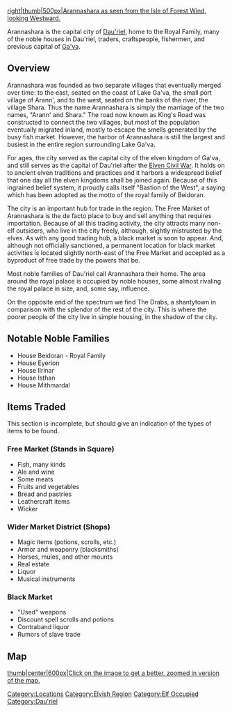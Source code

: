 [right|thumb|500px|Arannashara as seen from the Isle of Forest Wind,
looking Westward.](/File:Arannashara.jpeg "wikilink")

Arannashara is the capital city of [Dau'riel](/Dau'riel "wikilink"),
home to the Royal Family, many of the noble houses in Dau'riel, traders,
craftspeople, fishermen, and previous capital of
[Ga'va](/Elven_Civil_War "wikilink").

## Overview

Arannashara was founded as two separate villages that eventually merged
over time: to the east, seated on the coast of Lake Ga'va, the small
port village of Arann', and to the west, seated on the banks of the
river, the village Shara. Thus the name Arannashara is simply the
marriage of the two names, "Arann' and Shara." The road now known as
King's Road was constructed to connect the two villages, but most of the
population eventually migrated inland, mostly to escape the smells
generated by the busy fish market. However, the harbor of Arannashara is
still the largest and busiest in the entire region surrounding Lake
Ga'va.

For ages, the city served as the capital city of the elven kingdom of
Ga'va, and still serves as the capital of Dau'riel after the [Elven
Civil War](/Elven_Civil_War "wikilink"). It holds on to ancient elven
traditions and practices and it harbors a widespread belief that one day
all the elven kingdoms shall be joined again. Because of this ingrained
belief system, it proudly calls itself "Bastion of the West", a saying
which has been adopted as the motto of the royal family of Beidoran.

The city is an important hub for trade in the region. The Free Market of
Arannashara is the de facto place to buy and sell anything that requires
importation. Because of all this trading activity, the city attracts
many non-elf outsiders, who live in the city freely, although, slightly
mistrusted by the elves. As with any good trading hub, a black market is
soon to appear. And, although not officially sanctioned, a permanent
location for black market activities is located slightly north-east of
the Free Market and accepted as a byproduct of free trade by the powers
that be.

Most noble families of Dau'riel call Arannashara their home. The area
around the royal palace is occupied by noble houses, some almost
rivaling the royal palace in size, and, some say, influence.

On the opposite end of the spectrum we find The Drabs, a shantytown in
comparison with the splendor of the rest of the city. This is where the
poorer people of the city live in simple housing, in the shadow of the
city.

## Notable Noble Families

  - House Beidoran - Royal Family
  - House Eyerion
  - House Ilrinar
  - House Isthan
  - House Mithmardal

## Items Traded

This section is incomplete, but should give an indication of the types
of items to be found.

### Free Market (Stands in Square)

  - Fish, many kinds
  - Ale and wine
  - Some meats
  - Fruits and vegetables
  - Bread and pastries
  - Leathercraft items
  - Wicker

### Wider Market District (Shops)

  - Magic items (potions, scrolls, etc.)
  - Armor and weaponry (blacksmiths)
  - Horses, mules, and other mounts
  - Real estate
  - Liquor
  - Musical instruments

### Black Market

  - "Used" weapons
  - Discount spell scrolls and potions
  - Contraband liquor
  - Rumors of slave trade

## Map

[thumb|center|600px|Click on the image to get a better, zoomed in
version of the map.](/File:Arannashara-Map.jpg "wikilink")

[Category:Locations](/Category:Locations "wikilink") [Category:Elvish
Region](/Category:Elvish_Region "wikilink") [Category:Elf
Occupied](/Category:Elf_Occupied "wikilink")
[Category:Dau'riel](/Category:Dau'riel "wikilink")